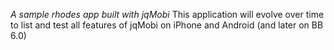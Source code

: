 *A sample rhodes app built with jqMobi*
This application will evolve over time to list and test all features of jqMobi on iPhone and Android (and later on BB 6.0)
